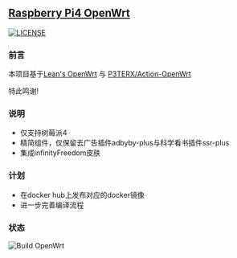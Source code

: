 ## [Raspberry Pi4 OpenWrt](https://github.com/elarkasi/OpenWrt-Lean-Pi4-firmware)

[![LICENSE](https://img.shields.io/github/license/mashape/apistatus.svg?style=flat-square&label=LICENSE)](https://github.com/elarkasi/OpenWrt-Lean-Pi4-firmware/blob/main/LICENSE)
    
### 前言

本项目基于[Lean's OpenWrt](https://github.com/coolsnowwolf/lede) 与 [P3TERX/Action-OpenWrt](https://github.com/P3TERX/Actions-OpenWrt)
    
特此鸣谢!

### 说明
- 仅支持树莓派4
- 精简组件，仅保留去广告插件adbyby-plus与科学看书插件ssr-plus
- 集成infinityFreedom皮肤

### 计划
- 在docker hub上发布对应的docker镜像
- 进一步完善编译流程
  
### 状态
![Build OpenWrt](https://github.com/elarkasi/OpenWrt-Lean-Pi4-firmware/workflows/Build%20OpenWrt/badge.svg)
